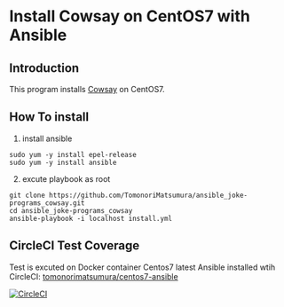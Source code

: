 # Install Cowsay on CentOS7 with Ansible

## Introduction

This program installs [Cowsay](https://github.com/tnalpgge/rank-amateur-cowsay) on CentOS7.

## How To install

1. install ansible

```
sudo yum -y install epel-release
sudo yum -y install ansible
```

2. excute playbook as root

```
git clone https://github.com/TomonoriMatsumura/ansible_joke-programs_cowsay.git
cd ansible_joke-programs_cowsay
ansible-playbook -i localhost install.yml
```

## CircleCI Test Coverage

Test is excuted on Docker container Centos7 latest Ansible installed wtih CircleCI: [tomonorimatsumura/centos7-ansible](https://hub.docker.com/r/tomonorimatsumura/centos7-ansible/)

[![CircleCI](https://circleci.com/gh/TomonoriMatsumura/ansible_joke-programs_cowsay/tree/topic.svg?style=svg)](https://circleci.com/gh/TomonoriMatsumura/ansible_joke-programs_cowsay/tree/topic)
